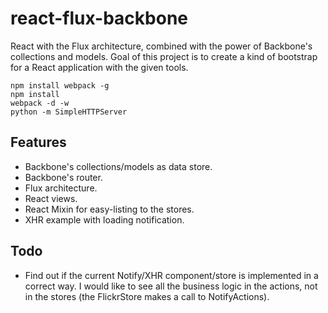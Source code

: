 react-flux-backbone
===================

React with the Flux architecture, combined with the power of Backbone's collections and models.
Goal of this project is to create a kind of bootstrap for a React application with the given tools.

````
npm install webpack -g
npm install
webpack -d -w
python -m SimpleHTTPServer
````

## Features
- Backbone's collections/models as data store.
- Backbone's router.
- Flux architecture.
- React views.
- React Mixin for easy-listing to the stores.
- XHR example with loading notification.

## Todo
- Find out if the current Notify/XHR component/store is implemented in a correct way. I would like to see all the 
business logic in the actions, not in the stores (the FlickrStore makes a call to NotifyActions).
